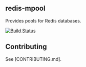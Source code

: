 redis-mpool
-----------

Provides pools for Redis databases.

[![Build Status](https://travis-ci.org/CartoDB/node-redis-mpool.png?branch=master)](http://travis-ci.org/CartoDB/node-redis-mpool)

## Contributing

See [CONTRIBUTING.md].
